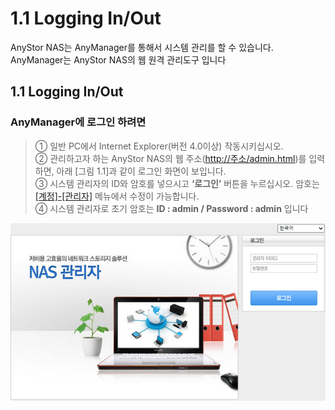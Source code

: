 # 1.1  Logging In/Out

  
 AnyStor NAS는 AnyManager를 통해서 시스템 관리를 할 수 있습니다.   
 AnyManager는 AnyStor NAS의 웹 원격 관리도구 입니다

## 1.1 Logging In/Out

### AnyManager에 로그인 하려면

> ① 일반 PC에서 Internet Explorer\(버전 4.0이상\) 작동시키십시오.   
>  ② 관리하고자 하는 AnyStor NAS의 웹 주소\([http://주소/admin.html](http://주소/admin.html)\)를 입력하면, 아래 \[그림 1.1\]과 같이 로그인 화면이 보입니다.   
>  ③ 시스템 관리자의 ID와 암호를 넣으시고 **‘로그인’** 버튼을 누르십시오. 암호는 [\[계정\]-\[관리자\]](./intro/admin.md#54-관리자) 메뉴에서 수정이 가능합니다.  
>  ④ 시스템 관리자로 초기 암호는 **ID : admin / Password : admin** 입니다

![ \[ &#xADF8;&#xB9BC; 1.1 AnyManager &#xCD08;&#xAE30; &#xD654;&#xBA74;\]](../.gitbook/assets/login%20%281%29.png)

